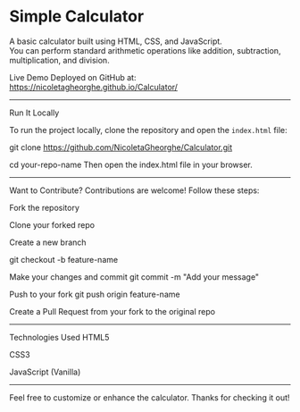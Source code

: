 # Simple Calculator

A basic calculator built using HTML, CSS, and JavaScript.  
You can perform standard arithmetic operations like addition, subtraction, multiplication, and division.

Live Demo
Deployed on GitHub at: https://nicoletagheorghe.github.io/Calculator/

---

 Run It Locally

To run the project locally, clone the repository and open the `index.html` file:

git clone https://github.com/NicoletaGheorghe/Calculator.git

cd your-repo-name
Then open the index.html file in your browser.

---

 Want to Contribute?
Contributions are welcome! Follow these steps:

Fork the repository

Clone your forked repo

Create a new branch

git checkout -b feature-name

Make your changes and commit
git commit -m "Add your message"

Push to your fork
git push origin feature-name

Create a Pull Request from your fork to the original repo

---

 Technologies Used
HTML5

CSS3

JavaScript (Vanilla)

---
Feel free to customize or enhance the calculator. Thanks for checking it out! 









